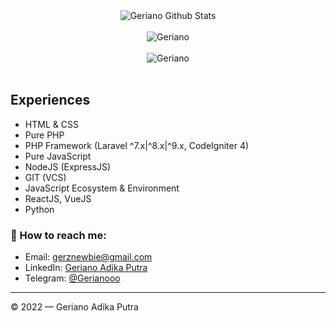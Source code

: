 <div align="center">
  <img src="https://github-readme-stats.vercel.app/api?username=Geriano&show_icons=true&theme=dracula" alt="Geriano Github Stats">
</div>

<br>

<div align="center">
  <img src="https://github-readme-stats.vercel.app/api/top-langs/?username=Geriano&theme=blue-green" alt="Geriano" />
</div>

<br>

<div align="center">
  <img align="center" src="https://github-readme-streak-stats.herokuapp.com/?user=Geriano&" alt="Geriano" />
</div>

<br>

## Experiences
- HTML & CSS
- Pure PHP
- PHP Framework (Laravel ^7.x|^8.x|^9.x, CodeIgniter 4)
- Pure JavaScript
- NodeJS (ExpressJS)
- GIT (VCS)
- JavaScript Ecosystem & Environment
- ReactJS, VueJS
- Python

### 🚀 How to reach me:
- Email: [gerznewbie@gmail.com](mailto:gerznewbie@gmail.com)
- LinkedIn: [Geriano Adika Putra](https://www.linkedin.com/in/geriano-a-957697206)
- Telegram: [@Gerianooo](https://t.me/Gerianooo)

---

© 2022 — Geriano Adika Putra
